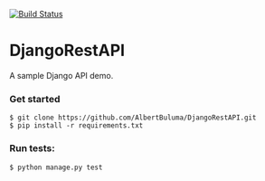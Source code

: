 [![Build Status](https://travis-ci.com/AlbertBuluma/DjangoRestAPI.svg?token=MyPr2L3Ahn6uRsnisqRD&branch=master)](https://travis-ci.com/AlbertBuluma/DjangoRestAPI)

# DjangoRestAPI
A sample Django API demo.

### Get started

``` 
$ git clone https://github.com/AlbertBuluma/DjangoRestAPI.git
$ pip install -r requirements.txt
```

### Run tests:

``` 
$ python manage.py test
```